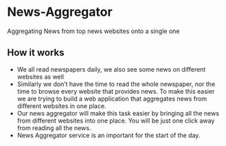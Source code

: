 # News-Aggregator
Aggregating News from top news websites onto a single one

## How it works

- We all read newspapers daily, we also see some news on different websites as well
- Similarly we don’t have the time to read the whole newspaper, nor the time to browse every website that
provides news. To make this easier we are trying to build a web application that aggregates news from
different websites in one place.
- Our news aggregator will make this task easier by bringing all the news from different websites into one place.
You will be just one click away from reading all the news.
- News Aggregator service is an important for the start of the day.
